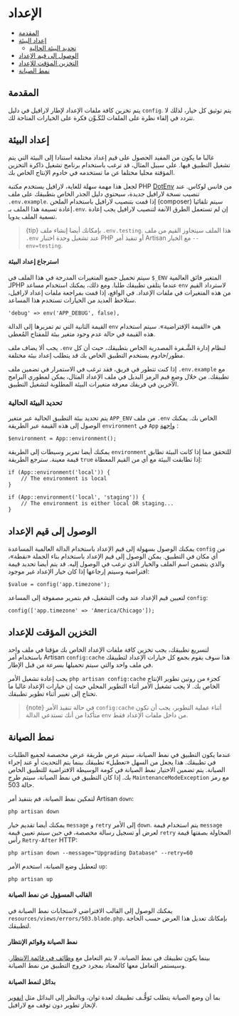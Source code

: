 # الإعداد

- [المقدمة](#introduction)
- [إعداد البيئة](#environment-configuration)
    - [تحديد البيئة الحالية](#determining-the-current-environment)
- [الوصول إلى قيم الإعداد](#accessing-configuration-values)
- [التخزين المؤقت للإعداد](#configuration-caching)
- [نمط الصيانة](#maintenance-mode)

<a name="introduction"></a>
## المقدمة

يتم تخزين كافة ملفات الإعداد لإطار لارافيل في دليل `config`. يتم توثيق كل خيار، لذلك لا تتردد في إلقاء نظرة على الملفات لتُكَـوِّن فكرة على الخيارات المتاحة لك.

<a name="environment-configuration"></a>
## إعداد البيئة

غالبا ما يكون من المفيد الحصول على قيم إعداد مختلفة استنادا إلى البيئة التي يتم تشغيل التطبيق فيها. على سبيل المثال، قد ترغب باستخدام برنامج تشغيل ذاكرة التخزين المؤقتة محليا مختلفا عن ما تستخدمه في خادوم الإنتاج الخاص بك.

لجعل هذا مهمة سهلة للغاية، لارافيل يستخدم مكتبة PHP [DotEnv](https://github.com/vlucas/phpdotenv) من فانس لوكاس. عند تنصيب نسخة لارافيل جديدة، سيحتوي دليل الجذر الخاص بتطبيقك على ملف `.env.example`. إذا قمت بتنصيب لارافيل باستخدام الملحن (composer) سيتم تلقائيا إعادة تسيمة هذا الملف بـ`.env`. إن لم تستعمل الطرق الآنفة لتنصيب لارافيل يجب إعادة تسمية الملف يدويا. 

> {tip} 
> بإمكانك أيضا إنشاء ملف `.env.testing`. هذا الملف سيتجاوز القيم من ملف `.env` عند تشغيل وحدة اختبار PHP أو تنفيذ أمر Artisan مع الخيار `--env=testing`.

#### استرجاع إعداد البيئة

سيتم تحميل جميع المتغيرات المدرجة في هذا الملف في `$_ENV` المتغير فائق العالمية لـPHP عندما يتلقى تطبيقك طلبا. ومع ذلك، يمكنك استخدام مساعد `env` لاسترداد القيم من هذه المتغيرات في ملفات الإعداد. في الواقع، إذا قمت بمراجعة ملفات إعداد لارافيل، ستلاحظ العديد من الخيارات تستخدم هذا المساعد.

    'debug' => env('APP_DEBUG', false),

القيمة الثانية التي تم تمريرها إلى الدالة `env` هي «القيمة الإفتراضية». سيتم استخدام هذه القيمة في حالة عدم وجود متغير بيئة للمفتاح المُعطى.

يجب ألا يضاف ملف `.env`  لنظام إدارة الشَّـفرة المصدرية الخاص بتطبيقك، حيث أن كل مطور/خادوم يستخدم التطبيق الخاص بك قد يتطلب إعداد بيئة مختلفة.

إذا كنت تتطور في فريق، فقد ترغب في الاستمرار في تضمين ملف `.env.example` مع تطبيقك. من خلال وضع قيم الرمز البديل في ملف الإعداد المثال، يمكن لمطوري البرامج الآخرين في فريقك معرفة متغيرات البيئة المطلوبة لتشغيل التطبيق.

<a name="determining-the-current-environment"></a>
### تحديد البيئة الحالية

يتم تحديد بيئة التطبيق الحالية عبر متغير `APP_ENV` من ملف `.env` الخاص بك. يمكنك الوصول إلى هذه القيمة عبر الطريقة `environment` في `App` [واجهة](/docs/{{version}}/facades) :

    $environment = App::environment();

يمكنك أيضا تمرير وسيطات إلى الطريقة `environment` للتحقق مما إذا كانت البيئة تطابق قيمة معينة. سترجع الطريقة `true` إذا تطابقت البيئة مع أي من القيم المعطاة:

    if (App::environment('local')) {
        // The environment is local
    }
    
    if (App::environment('local', 'staging')) {
        // The environment is either local OR staging...
    }

<a name="accessing-configuration-values"></a>
## الوصول إلى قيم الإعداد

يمكنك الوصول بسهولة إلى قيم الإعداد باستخدام الدالة العالمية المساعدة `config` من أي مكان في التطبيق. يمكن الوصول إلى قيم الإعداد باستخدام بناء الجملة «نقطة»، والذي يتضمن اسم الملف والخيار الذي ترغب في الوصول إليه. قد يتم أيضا تحديد قيمة افتراضية وسيتم إرجاعها إذا كان خيار الإعداد غير موجود:

    $value = config('app.timezone');

لتعيين قيم الإعداد عند وقت التشغيل، قم بتمرير مصفوفة إلى المساعد `config`:

    config(['app.timezone' => 'America/Chicago']);

<a name="configuration-caching"></a>
## التخزين المؤقت للإعداد

لتسريع تطبيقك، يجب تخزين كافة ملفات الإعداد الخاص بك مؤقتا في ملف واحد باستخدام أمر Artisan `config:cache` هذا سوف يقوم بجمع كل خيارات الإعداد لتطبيقك في ملف واحد والتي سيتم تحميلها بسرعة من قبل الإطار.

يجب إعادة تشغيل الأمر `php artisan config:cache` كجزء من روتين تطوير الإنتاج الخاص بك. لا يجب تشغيل الأمر أثناء التطوير المحلي حيث إن خيارات الإعداد غالبا ما تحتاج إلى تغيير أثناء تطوير تطبيقك.

> {note} في حالة تنفيذ الأمر `config:cache` أثناء عملية التطوير، يجب أن تكون متأكدا من أنك تستدعي الدالة `env` من داخل ملفات الإعداد فقط.

<a name="maintenance-mode"></a>
## نمط الصيانة

عندما يكون التطبيق في نمط الصيانة، سيتم عرض طريقة عرض مخصصة لجميع الطلبات في تطبيقك. هذا يجعل من السهل «تعطيل» تطبيقك بينما يتم التحديث أو عند إجراء الصيانة. يتم تضمين الاختيار نمط الصيانة في كومة الوسيطة الافتراضية للتطبيق الخاص بك. إذا كان التطبيق في نمط الصيانة، سيتم طرح `MaintenanceModeException` مع رمز حالة 503.

لتمكين نمط الصيانة، قم بتنفيذ أمر Artisan `down`:

    php artisan down
يمكنك أيضا تقديم خيار `message` و `retry` إلى الأمر `down`. يتم استخدام قيمة  `message`  لعرض أو تسجيل رسالة مخصصة، في حين سيتم تعيين قيمة `retry` المحاولة بصفتها قيمة رأس `Retry-After` HTTP:

    php artisan down --message="Upgrading Database" --retry=60

لتعطيل وضع الصيانة، استخدم الأمر `up`:

    php artisan up
#### القالب المسؤول عن نمط الصيانة

يمكنك الوصول إلى القالب الافتراضي لاستجابات نمط الصيانة في `resources/views/errors/503.blade.php`، بإمكانك تعديل هذا العرض حسب الحاجة لتطبيقك.

#### نمط الصيانة وقوائم الإنتظار

بينما يكون تطبيقك في نمط الصيانة، لا يتم التعامل مع [وظائف في قائمة الانتظار](/docs/{{version}}/queues). وسيستمر التعامل معها كالمعتاد بمجرد خروج التطبيق من نمط الصيانة.

#### بدائل لنمط الصيانة

بما أن وضع الصيانة يتطلب تَوَقُّـف تطبيقك لعدة ثوان، وبالنظر إلى البدائل مثل [انفوير](https://envoyer.io) لإنجاز تطوير دون توقف مع لارافيل.
